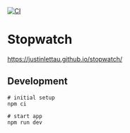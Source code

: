 [![CI](https://github.com/justinlettau/stopwatch/actions/workflows/ci.yml/badge.svg)](https://github.com/justinlettau/stopwatch/actions/workflows/ci.yml)

# Stopwatch

https://justinlettau.github.io/stopwatch/

## Development

```
# initial setup
npm ci

# start app
npm run dev
```
